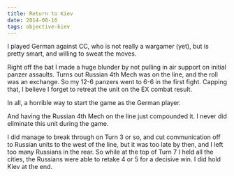 ```yaml
---
title: Return to Kiev
date: 2014-08-16
tags: objective-kiev
---
```



I played German against CC, who is not really a wargamer (yet), but is
pretty smart, and willing to sweat the moves.

Right off the bat I made a huge blunder by not pulling in air support on
initial panzer assaults. Turns out Russian 4th Mech was on the line, and
the roll was an exchange. So my 12-6 panzers went to 6-6 in the first
fight. Capping that, I believe I forget to retreat the unit on the EX
combat result.

In all, a horrible way to start the game as the German player.

And having the Russian 4th Mech on the line just compounded it. I never
did eliminate this unit during the game.

I did manage to break through on Turn 3 or so, and cut communication off
to Russian units to the west of the line, but it was too late by then,
and I left too many Russians in the rear. So while at the top of Turn 7
I held all the cities, the Russians were able to retake 4 or 5 for a
decisive win. I did hold Kiev at the end.

